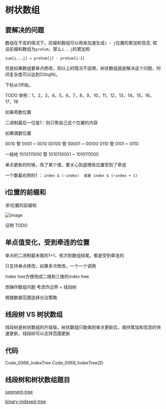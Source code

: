 # 树状数组

## 要解决的问题

数组在不变的情况下，前缀和数组可以用来加速生成`i ~ j`位置的累加和信息, 假设前缀和数组为`preSum`，那么`i...j`的累加和

`sum[i...j] = preSum[j] - preSum[i-1]`

但是如果数组要单点修改，则以上的情况不适用，树状数组就是解决这个问题，时间复杂度可以达到O(logN)。

下标从1开始。

TODO 举例：1，2，3，4，5，6，7，8，9，10，11，12，13，14，15，16，17，18

如果奇数位置

  二进制最后一位是1：则只管自己这个位置的内容

如果偶数位置
  
  0010 管 0001 ~ 0010
  00100 管 00001 ~ 00100 0110 管 0101 ~ 0110

一般地 1010111000 管 1010110001 ~ 1010111000

单点更新的时候，改了某个值，要关心到底哪些位置受到了牵连



一个数最右侧的1 ： `index & (-index)  或者 index & (~index + 1)`

## i位置的前缀和

求i位置的前缀和

![image](https://img2020.cnblogs.com/blog/683206/202109/683206-20210927115016921-49141485.png)

证明 TODO

## 单点值变化，受到牵连的位置

单点的二进制最末尾的1+1，依次到数组结尾，都是受到牵连的

只支持单点修改，如果多次修改，一个一个调用

index tree方便改成二维和三维的index tree

炮弹炸数组问题 考虑炸边界 + 线段树

根据数据范围选择分治策略

## 线段树 VS 树状数组

线段树是树状数组的升级版，树状数组只能做到单点更新后，维持累加和信息的快速更新，线段树可以支持范围更新

## 代码

Code_0068_IndexTree
Code_0069_IndexTree2D

## 线段树和树状数组题目

[segment-tree](https://leetcode.com/tag/segment-tree/)

[binary-indexed-tree](https://leetcode.com/tag/binary-indexed-tree/)
